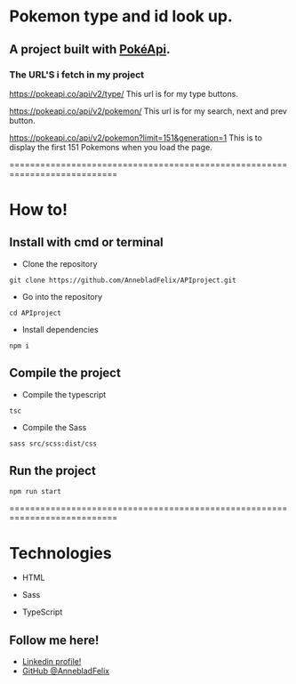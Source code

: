 # **Pokemon type and id look up.**

## A project built with [PokéApi](https://pokeapi.co/).

### The URL'S i fetch in my project
https://pokeapi.co/api/v2/type/ This url is for my type buttons.

https://pokeapi.co/api/v2/pokemon/ This url is for my search, next and prev button.

https://pokeapi.co/api/v2/pokemon?limit=151&generation=1 This is to display the first 151 Pokemons when you load the page.

===========================================================================

# How to!

## Install with cmd or terminal

 - Clone the repository
```
git clone https://github.com/AnnebladFelix/APIproject.git
```
 - Go into the repository
```
cd APIproject
```
 - Install dependencies
```
npm i
```

## Compile the project

 - Compile the typescript
```
tsc
```
 - Compile the Sass
``` 
sass src/scss:dist/css
```

## Run the project

```
npm run start
```
===========================================================================

# Technologies

- HTML

- Sass

- TypeScript

## Follow me here!
- [Linkedin profile!](https://www.linkedin.com/in/felix-anneblad-608522160/)
- [GitHub @AnnebladFelix](https://github.com/AnnebladFelix)